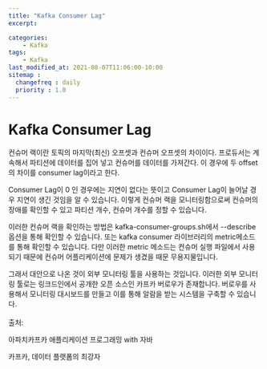 ```yaml
---
title: "Kafka Consumer Lag"
excerpt: 

categories:
    - Kafka
tags:
    - Kafka
last_modified_at: 2021-08-07T11:06:00-10:00
sitemap :
  changefreq : daily
  priority : 1.0
--- 
```

# Kafka Consumer Lag
컨슈머 랙이란 토픽의 마지막(최신) 오프셋과 컨슈머 오프셋의 차이이다. 프로듀서는 계속해서 파티션에 데이터를 집어 넣고 컨슈머를 데이터를 가져간다. 이 경우에 두 offset의 차이를 consumer lag이라고 한다.

Consumer Lag이 0 인 경우에는 지연이 없다는 뜻이고 Consumer Lag이 늘어날 경우 지연이 생긴 것임을 알 수 있습니다. 이렇게 컨슈머 랙을 모니터링함으로써 컨슈머의 장애를 확인할 수 있고 파티션 개수, 컨슈머 개수를 정할 수 있습니다. 

이러한 컨슈머 랙을 확인하는 방법은 kafka-consumer-groups.sh에서 --describe 옵션을 통해 확인할 수 있습니다. 또는 kafka consumer 라이브러리의 metric메소드를 통해 확인할 수 있습니다. 다만 이러한 metric 메소드는 컨슈머 실행 파일에서 사용되기 때문에 컨슈머 어플리케이션에 문제가 생겼을 때문 무용지물입니다.

그래서 대안으로 나온 것이 외부 모니터링 툴을 사용하는 것입니다. 이러한 외부 모니터링 툴로는 링크드인에서 공개한 오픈 소스인 카프카 버로우가 존재합니다. 버로우를 사용해서 모니터링 대시보드를 만들고 이를 통해 알람을 받는 시스템을 구축할 수 있습니다.
<br>
<br>
출처: 

아파치카프카 애플리케이션 프로그래밍 with 자바

카프카, 데이터 플랫폼의 최강자
